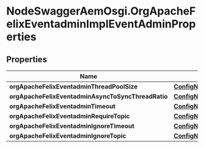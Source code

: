 # NodeSwaggerAemOsgi.OrgApacheFelixEventadminImplEventAdminProperties

## Properties

Name | Type | Description | Notes
------------ | ------------- | ------------- | -------------
**orgApacheFelixEventadminThreadPoolSize** | [**ConfigNodePropertyInteger**](ConfigNodePropertyInteger.md) |  | [optional] 
**orgApacheFelixEventadminAsyncToSyncThreadRatio** | [**ConfigNodePropertyFloat**](ConfigNodePropertyFloat.md) |  | [optional] 
**orgApacheFelixEventadminTimeout** | [**ConfigNodePropertyInteger**](ConfigNodePropertyInteger.md) |  | [optional] 
**orgApacheFelixEventadminRequireTopic** | [**ConfigNodePropertyBoolean**](ConfigNodePropertyBoolean.md) |  | [optional] 
**orgApacheFelixEventadminIgnoreTimeout** | [**ConfigNodePropertyArray**](ConfigNodePropertyArray.md) |  | [optional] 
**orgApacheFelixEventadminIgnoreTopic** | [**ConfigNodePropertyArray**](ConfigNodePropertyArray.md) |  | [optional] 


